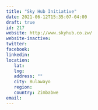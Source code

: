 ```yaml
---
title: "Sky Hub Initiative"
date: 2021-06-12T15:35:07-04:00
draft: true
id: 217
website: http://www.skyhub.co.zw/
website-inactive: 
twitter: 
facebook: 
linkedin: 
location: 
   lat: 
   lng: 
   address: ""
   city: Bulawayo
   region: 
   country: Zimbabwe
email: 
---
```


